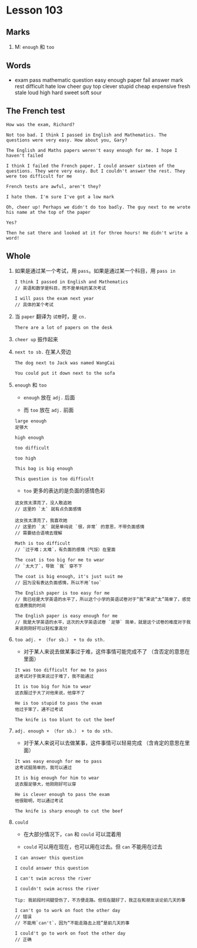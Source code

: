 # Lesson 103

## Marks

1. M: `enough` 和 `too`

## Words

- exam pass mathematic question easy enough paper fail answer mark rest difficult hate low cheer guy top clever stupid cheap expensive fresh stale loud high hard sweet soft sour

## The French test

```
How was the exam, Richard?

Not too bad. I think I passed in English and Mathematics. The questions were very easy. How about you, Gary?

The English and Maths papers weren't easy enough for me. I hope I haven't failed

I think I failed the French paper. I could answer sixteen of the questions. They were very easy. But I couldn't answer the rest. They were too difficult for me

French tests are awful, aren't they?

I hate them. I'm sure I've got a low mark

Oh, cheer up! Perhaps we didn't do too badly. The guy next to me wrote his name at the top of the paper

Yes?

Then he sat there and looked at it for three hours! He didn't write a word!
```

## Whole

1. 如果是通过某一个考试，用 `pass`。如果是通过某一个科目，用 `pass in`

   ```
   I think I passed in English and Mathematics
   // 英语和数学是科目，而不是单纯的某次考试

   I will pass the exam next year
   // 具体的某个考试
   ```

2. 当 `paper` 翻译为 `试卷`时，是 `cn.`

   ```
   There are a lot of papers on the desk
   ```

3. `cheer up` 振作起来

4. `next to sb.` 在某人旁边

   ```
   The dog next to Jack was named WangCai

   You could put it down next to the sofa
   ```

5. `enough` 和 `too`

   - `enough` 放在 `adj.` 后面

   - 而 `too` 放在 `adj.` 前面

   ```
   large enough
   足够大

   high enough

   too difficult

   too high

   This bag is big enough

   This question is too difficult
   ```

   - `too` 更多的表达的是负面的感情色彩

   ```
   这女孩太漂亮了，没人敢追她
   // 这里的 `太` 就有点负面感情

   这女孩太漂亮了，我喜欢她
   // 这里的 `太` 就是单纯说 `很，非常` 的意思，不带负面感情
   // 需要结合语境去理解
   ```

   ```
   Math is too difficult
   // `过于难；太难`，有负面的感情（气馁）在里面

   The coat is too big for me to wear
   // `太大了`，导致 `我` 穿不下

   The coat is big enough, it's just suit me
   // 因为没有表达负面感情，所以不用`too`

   The English paper is too easy for me
   // 我已经是大学英语的水平了，所以这个小学的英语试卷对于“我”来说“太”简单了，感觉在浪费我的时间

   The English paper is easy enough for me
   // 我是大学英语的水平，这次的大学英语试卷 `足够` 简单，就是这个试卷的难度对于我来说刚刚好可以轻松拿高分
   ```

6. `too adj. + （for sb.） + to do sth.`

   - 对于某人来说去做某事过于难，这件事情可能完成不了 （含否定的意思在里面）

   ```
   It was too difficult for me to pass
   这考试对于我来说过于难了，我不能通过

   It is too big for him to wear
   这衣服过于大了对他来说，他穿不了

   He is too stupid to pass the exam
   他过于笨了，通不过考试

   The knife is too blunt to cut the beef
   ```

7. `adj. enough + （for sb.） + to do sth.`

   - 对于某人来说可以去做某事，这件事情可以轻易完成 （含肯定的意思在里面）

   ```
   It was easy enough for me to pass
   这考试挺简单的，我可以通过

   It is big enough for him to wear
   这衣服足够大，他刚刚好可以穿

   He is clever enough to pass the exam
   他很聪明，可以通过考试

   The knife is sharp enough to cut the beef
   ```

8. `could`

   - 在大部分情况下，`can` 和 `could` 可以混着用

   - `could` 可以用在现在，也可以用在过去。但 `can` 不能用在过去

   ```
   I can answer this question

   I could answer this question

   I can't swim across the river

   I couldn't swim across the river
   ```

   ```
   Tip: 我前段时间腿受伤了，不方便走路。但现在腿好了，我正在和朋友谈论前几天的事

   I can't go to work on foot the other day
   // 错误
   // 不能用`can't`，因为“不能走路去上班”是前几天的事

   I could't go to work on foot the other day
   // 正确
   ```
